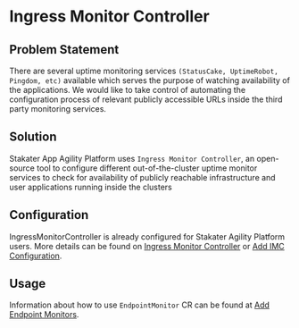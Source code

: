 # Ingress Monitor Controller

## Problem Statement

There are several uptime monitoring services `(StatusCake, UptimeRobot, Pingdom, etc)` available which serves the purpose of watching availability of the applications. We would like to take control of automating the configuration process of relevant publicly accessible URLs inside the third party monitoring services.

## Solution

Stakater App Agility Platform uses `Ingress Monitor Controller`, an open-source tool to configure different out-of-the-cluster uptime monitor services to check for availability of publicly reachable infrastructure and user applications running inside the clusters

## Configuration

IngressMonitorController is already configured for Stakater Agility Platform users. More details can be found on [Ingress Monitor Controller](https://github.com/stakater/IngressMonitorController#-ingress-monitor-controller) or [Add IMC Configuration](./tutorial/add-configuration.md).

## Usage

Information about how to use `EndpointMonitor` CR can be found at [Add Endpoint Monitors](./tutorial/add-monitors.md).
